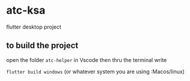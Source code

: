 # atc-ksa
 flutter desktop project

## to build the project 
open the folder <code>atc-helper</code> in Vscode 
then thru the terminal 
write 

<code>flutter build windows</code> (or whatever system you are using :Macos/linux)
